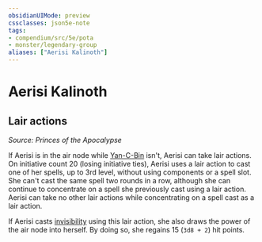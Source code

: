 ```yaml
---
obsidianUIMode: preview
cssclasses: json5e-note
tags:
- compendium/src/5e/pota
- monster/legendary-group
aliases: ["Aerisi Kalinoth"]
---
```

# Aerisi Kalinoth

## Lair actions
_Source: Princes of the Apocalypse_

If Aerisi is in the air node while [Yan-C-Bin](/2-Mechanics/CLI/bestiary/npc/yan-c-bin-pota.md) isn't, Aerisi can take lair actions. On initiative count 20 (losing initiative ties), Aerisi uses a lair action to cast one of her spells, up to 3rd level, without using components or a spell slot. She can't cast the same spell two rounds in a row, although she can continue to concentrate on a spell she previously cast using a lair action. Aerisi can take no other lair actions while concentrating on a spell cast as a lair action.

If Aerisi casts [invisibility](/2-Mechanics/CLI/spells/invisibility.md) using this lair action, she also draws the power of the air node into herself. By doing so, she regains 15 (`3d8 + 2`) hit points.